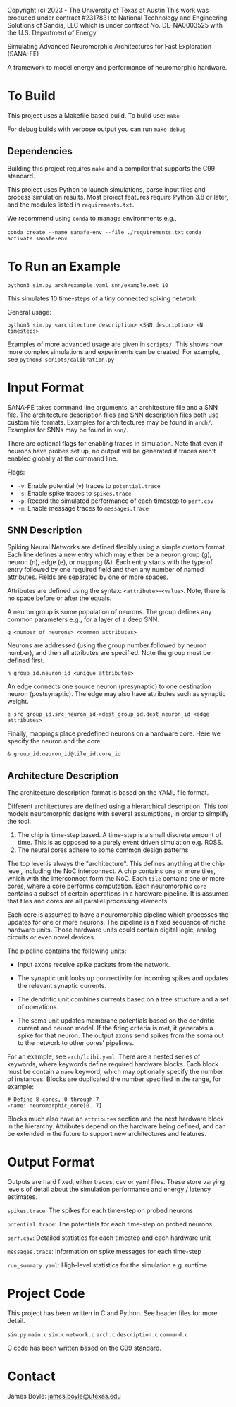 Copyright (c) 2023 - The University of Texas at Austin
This work was produced under contract #2317831 to National Technology and
Engineering Solutions of Sandia, LLC which is under contract
No. DE-NA0003525 with the U.S. Department of Energy.

Simulating Advanced Neuromorphic Architectures for Fast Exploration (SANA-FE)

A framework to model energy and performance of neuromorphic hardware.

# To Build

This project uses a Makefile based build. To build use:
`make`

For debug builds with verbose output you can run
`make debug`

## Dependencies

Building this project requires `make` and a compiler that supports the C99
standard.

This project uses Python to launch simulations, parse input files and process
simulation results. Most project features require Python 3.8 or later, and the
modules listed in `requirements.txt`.

We recommend using `conda` to manage environments e.g.,

`conda create --name sanafe-env --file ./requirements.txt`
`conda activate sanafe-env`

# To Run an Example

`python3 sim.py arch/example.yaml snn/example.net 10`

This simulates 10 time-steps of a tiny connected spiking network.

General usage:

`python3 sim.py <architecture description> <SNN description> <N timesteps>`

Examples of more advanced usage are given in `scripts/`. This shows how
more complex simulations and experiments can be created. For example, see
`python3 scripts/calibration.py`

# Input Format

SANA-FE takes command line arguments, an architecture file and a SNN file.
The architecture description files and SNN description files both use custom
file formats. Examples for architectures may be found in `arch/`. Examples for
SNNs may be found in `snn/`.

There are optional flags for enabling traces in simulation. Note that even if
neurons have probes set up, no output will be generated if traces aren't enabled
globally at the command line.

Flags:
* `-v`: Enable potential (v) traces to `potential.trace`
* `-s`: Enable spike traces to `spikes.trace`
* `-p`: Record the simulated performance of each timestep to `perf.csv`
* `-m`: Enable message traces to `messages.trace`

## SNN Description

Spiking Neural Networks are defined flexibly using a simple custom format.
Each line defines a new entry which may either be a neuron group (g),
neuron (n), edge (e), or mapping (&). Each entry starts with the type of entry
followed by one required field and then any number of named attributes.
Fields are separated by one or more spaces.

Attributes are defined using the syntax: `<attribute>=<value>`. Note, there
is no space before or after the equals.

A neuron group is some population of neurons. The group defines any common
parameters e.g., for a layer of a deep SNN.

`g <number of neurons> <common attributes>`

Neurons are addressed (using the group number followed by neuron number), and
then all attributes are specified. Note the group must be defined first.

`n group_id.neuron_id <unique attributes>`

An edge connects one source neuron (presynaptic) to one destination neuron
(postsynaptic). The edge may also have attributes such as synaptic weight.

`e src_group_id.src_neuron_id->dest_group_id.dest_neuron_id <edge attributes>`

Finally, mappings place predefined neurons on a hardware core. Here we specify
the neuron and the core.

`& group_id.neuron_id@tile_id.core_id`

## Architecture Description

The architecture description format is based on the YAML file format.

Different architectures are defined using a hierarchical description.
This tool models neuromorphic designs with several assumptions, in order to
simplify the tool.

1) The chip is time-step based. A time-step is a small discrete amount of time.
    This is as opposed to a purely event driven simulation e.g. ROSS.
2) The neural cores adhere to some common design patterns

The top level is always the "architecture". This defines anything at the chip
level, including the NoC interconnect.
A chip contains one or more tiles, which with the interconnect form the NoC.
Each `tile` contains one or more cores, where a core performs computation.
Each neuromorphic `core` contains a subset of certain operations in a hardware
pipeline.
It is assumed that tiles and cores are all parallel processing elements.

Each core is assumed to have a neuromorphic pipeline which processes the updates
for one or more neurons. The pipeline is a fixed sequence of niche hardware
units. Those hardware units could contain digital logic, analog circuits or
even novel devices.

The pipeline contains the following units:

* Input axons receive spike packets from the network.

* The synaptic unit looks up connectivity for incoming spikes and updates
  the relevant synaptic currents.

* The dendritic unit combines currents based on a tree structure and a set
  of operations.

* The soma unit updates membrane potentials based on the dendritic current and
neuron model. If the firing criteria is met, it generates a spike for that
neuron.
The output axons send spikes from the soma out to the network to other
cores' pipelines.

For an example, see `arch/loihi.yaml`. There are a nested series of
keywords, where keywords define required hardware blocks. Each block must be
contain a `name` keyword, which may optionally specify the number of instances.
Blocks are duplicated the number specified in the range, for example:

    # Define 8 cores, 0 through 7
    -name: neuromorphic_core[0..7]

Blocks much also have an `attributes` section and the next hardware block in the
hierarchy. Attributes depend on the hardware being defined, and can be extended
in the future to support new architectures and features.

# Output Format

Outputs are hard fixed, either traces, csv or yaml files. These store varying
levels of detail about the simulation performance and energy / latency
estimates.

`spikes.trace`: The spikes for each time-step on probed neurons

`potential.trace`: The potentials for each time-step on probed neurons

`perf.csv`: Detailed statistics for each timestep and each hardware unit

`messages.trace`: Information on spike messages for each time-step

`run_summary.yaml`: High-level statistics for the simulation e.g. runtime

# Project Code

This project has been written in C and Python. See header files for more
detail.

`sim.py`
`main.c`
`sim.c`
`network.c`
`arch.c`
`description.c`
`command.c`

C code has been written based on the C99 standard.

# Contact
James Boyle: james.boyle@utexas.edu
